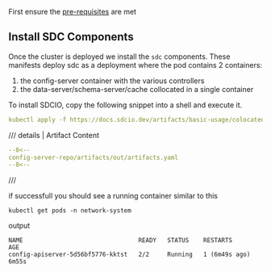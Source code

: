 <script type="text/javascript" src="https://viewer.diagrams.net/js/viewer-static.min.js" async></script>

First ensure the [pre-requisites](2_prereq.md) are met

## Install SDC Components

Once the cluster is deployed we install the `sdc` components. These manifests deploy sdc as a deployment where the pod contains 2 containers:

1. the config-server container with the various controllers
2. the data-server/schema-server/cache collocated in a single container

To install SDCIO, copy the following snippet into a shell and execute it.
```yaml
kubectl apply -f https://docs.sdcio.dev/artifacts/basic-usage/colocated.yaml
```

/// details | Artifact Content

```yaml
--8<--
config-server-repo/artifacts/out/artifacts.yaml
--8<--
```

///

if successfull you should see a running container similar to this

```
kubectl get pods -n network-system
```

output

```
NAME                                READY   STATUS    RESTARTS        AGE
config-apiserver-5d56bf5776-kktst   2/2     Running   1 (6m49s ago)   6m55s
```
